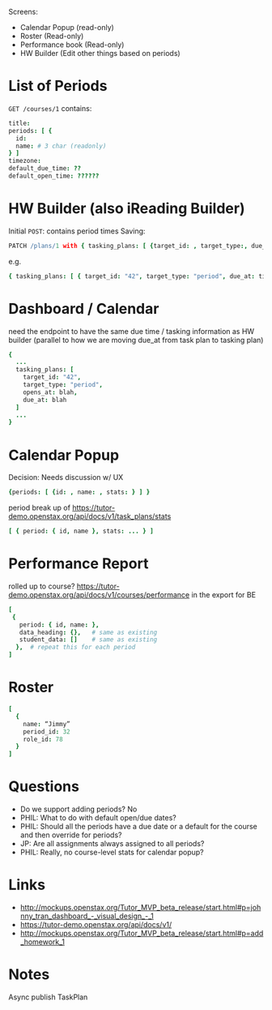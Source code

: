 Screens:

- Calendar Popup (read-only)
- Roster (Read-only)
- Performance book (Read-only)
- HW Builder (Edit other things based on periods)


# List of Periods

`GET /courses/1` contains:

```coffee
title:
periods: [ {
  id:
  name: # 3 char (readonly)
} ]
timezone:
default_due_time: ??
default_open_time: ??????
```

# HW Builder (also iReading Builder)

Initial `POST`: contains period times
Saving:

```coffee
PATCH /plans/1 with { tasking_plans: [ {target_id: , target_type:, due_at: , opens_at: } ] }
```

e.g.

```coffee
{ tasking_plans: [ { target_id: "42", target_type: "period", due_at: timestamp_here, opens_at: timestamp_here } ] }
```

# Dashboard / Calendar
need the endpoint to have the same due time / tasking information as HW builder (parallel to how we are moving due_at from task plan to tasking plan)

```coffee
{
  ...
  tasking_plans: [
    target_id: "42",
    target_type: "period",
    opens_at: blah,
    due_at: blah
  ]
  ...
}
```

# Calendar Popup

Decision: Needs discussion w/ UX

```coffee
{periods: [ {id: , name: , stats: } ] }
```

period break up of https://tutor-demo.openstax.org/api/docs/v1/task_plans/stats
```coffee
[ { period: { id, name }, stats: ... } ]
```

# Performance Report

rolled up to course?
https://tutor-demo.openstax.org/api/docs/v1/courses/performance
in the export for BE

```coffee
[
 {
   period: { id, name: },
   data_heading: {},   # same as existing
   student_data: []    # same as existing
  },  # repeat this for each period
]
```

# Roster

```coffee
[
  {
    name: “Jimmy”
    period_id: 32
    role_id: 78
  }
]
```

# Questions

- Do we support adding periods? No
- PHIL: What to do with default open/due dates?
- PHIL: Should all the periods have a due date or a default for the course and then override for periods?
- JP: Are all assignments always assigned to all periods?
- PHIL: Really, no course-level stats for calendar popup?


# Links

- http://mockups.openstax.org/Tutor_MVP_beta_release/start.html#p=johnny_tran_dashboard_-_visual_design_-_1
- https://tutor-demo.openstax.org/api/docs/v1/
- http://mockups.openstax.org/Tutor_MVP_beta_release/start.html#p=add_homework_1



# Notes
Async publish TaskPlan
